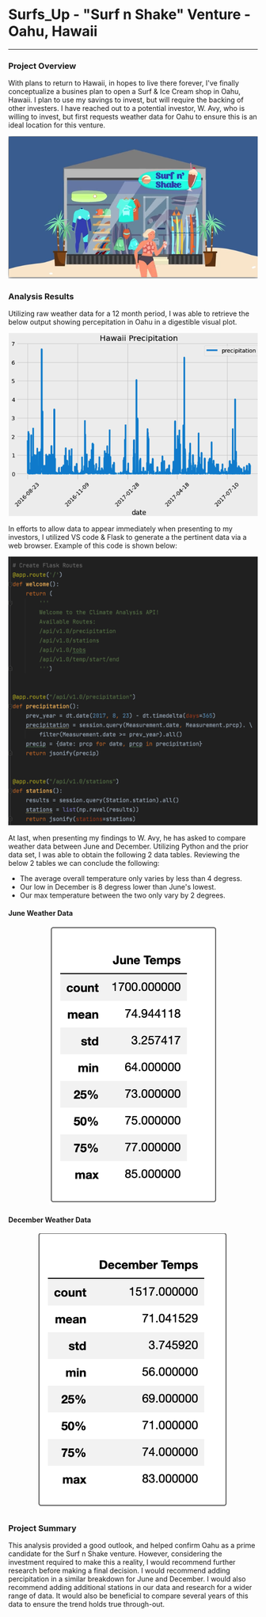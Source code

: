 # Surfs_Up - "Surf n Shake" Venture - Oahu, Hawaii
-----
### Project Overview
With plans to return to Hawaii, in hopes to live there forever, I've finally conceptualize a busines plan to open a Surf & Ice Cream shop in Oahu, Hawaii. I plan to use my savings to invest, but will require the backing of other investers. I have reached out to a potential investor, W. Avy, who is willing to invest, but first requests weather data for Oahu to ensure this is an ideal location for this venture. 

<p align="center">
  <img src="https://github.com/KEGANCP/Surfs_Up/blob/main/resources/surfnshake.png" alt="Surf N shake"/>
</p>

### Analysis Results
Utilizing raw weather data for a 12 month period, I was able to retrieve the below output showing percepitation in Oahu in a digestible visual plot.

<p align="center">
  <img src="https://github.com/KEGANCP/Surfs_Up/blob/main/resources/percip_plot.png" alt="Perc Plot"/>
</p>

In efforts to allow data to appear immediately when presenting to my investors, I utilized VS code & Flask to generate a the pertinent data via a web browser. Example of this code is shown below:

<p align="center">
  <img src="https://github.com/KEGANCP/Surfs_Up/blob/main/resources/FlaskVScode.png" alt="Flask Code"/>
</p>

At last, when presenting my findings to W. Avy, he has asked to compare weather data between June and December. Utilizing Python and the prior data set, I was able to obtain the following 2 data tables.
Reviewing the below 2 tables we can conclude the following:
- The average overall temperature only varies by less than 4 degress.
- Our low in December is 8 degress lower than June's lowest.
- Our max temperature between the two only vary by 2 degrees.

#### June Weather Data
<p align="center">
  <img src="https://github.com/KEGANCP/Surfs_Up/blob/main/resources/june%20temps.png" alt="June"/>
</p>

#### December Weather Data
<p align="center">
  <img src="https://github.com/KEGANCP/Surfs_Up/blob/main/resources/dec%20temps.png" alt="Dec"/>
</p>

### Project Summary
This analysis provided a good outlook, and helped confirm Oahu as a prime candidate for the Surf n Shake venture. However, considering the investment required to make this a reality, I would recommend further research before making a final decision.  I would recommend adding percipitation in a similar breakdown for June and December. I would also recommend adding additional stations in our data and research for a wider range of data. It would also be beneficial to compare several years of this data to ensure the trend holds true through-out.
